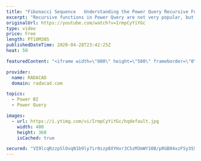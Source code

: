 ```yaml
---
title: "Fibonacci Sequence   Understanding the Power Query Recursive Function for Power BI"
excerpt: "Recursive functions in Power Query are not very popular, but sometimes very helpful when in need. In this post, I'll explain what a recursive function is, how it works, and explain it through a famous recursive example of Fibonacci Sequence. Download the code, and Power BI file from my blog article here:"
originalUrl: https://youtube.com/watch?v=IrmpCyYiYGc
type: video
price: Free
length: PT10M30S
publishedDateTime: 2020-04-28T23:42:25Z
heat: 50

featuredContent: "<iframe width=\"800\" height=\"500\" frameborder=\"0\" src=\"https://www.youtube.com/embed/IrmpCyYiYGc\" allow=\"accelerometer; autoplay; encrypted-media; gyroscope; picture-in-picture\" allowfullscreen></iframe>"

provider:
  name: RADACAD
  domain: radacad.com

topics:
  - Power BI
  - Power Query

images:
  - url: https://i.ytimg.com/vi/IrmpCyYiYGc/hqdefault.jpg
    width: 480
    height: 360
    isCached: true

secured: "VI9lcqRzzpSlOvqN1b9ly7ir0szp8XYHxr3C5zM3mWY10B/pRGB04xzFSy3SSwX8DVPeXR3YkJf4YMG/EnDW4XBTFi00L+BIDChIW2uZGbMBh3QAhsFJOgiLEbiPpQ9HMmUCBkmMhtX4rQVpDddwZNV4cufFyl9KMvxSuw6X2ioeIkR3/JbqELYuRaTcbTZvTGw65l7qD7n7NmOJnDFQ4YADFJHvOGKtwc/oVmLJOA+f54M2Upoz0+kSDRtiBAC+9GG3FobN56RXWsT8HrQbfpjuSrsEXnsRBn7c+5Ha+idCA6l7GaoYurGMujCmYgVnrwbM8UEsAEBdlkmCRnF6YUupUGbklw321VOt5cie0HAnE7mHJeuyJ+gdcU0RVK8u1BPLg3H+M0I1oxW5LoCJPrUI7einiqStkvjJncYK9Nc=;B+gHEdbqXS1cE8924BZ/rA=="
---
```


